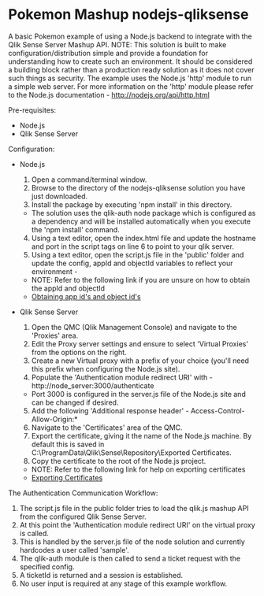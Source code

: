 # Pokemon Mashup nodejs-qliksense
A basic Pokemon example of using a Node.js backend to integrate with the Qlik Sense Server Mashup API.
NOTE: This solution is built to make configuration/distribution simple and provide a foundation for understanding how to create such an environment. It should be considered a building block rather than a production ready solution as it does not cover such things as security.
The example uses the Node.js 'http' module to run a simple web server. For more information on the 'http' module please refer to the Node.js documentation - http://nodejs.org/api/http.html

Pre-requisites:
- Node.js
- Qlik Sense Server

Configuration:
- Node.js
  1. Open a command/terminal window.
  2. Browse to the directory of the nodejs-qliksense solution you have just downloaded.
  3. Install the package by executing 'npm install' in this directory.
    - The solution uses the qlik-auth node package which is configured as a dependency and will be installed automatically when you execute the 'npm install' command.  
  4. Using a text editor, open the index.html file and update the hostname and port in the script tags on line 6 to point to your qlik server.
  5. Using a text editor, open the script.js file in the 'public' folder and update the config, appId and objectId variables to reflect your environment -
    - NOTE: Refer to the following link if you are unsure on how to obtain the appId and objectId
    - [Obtaining app id's and object id's](http://help.qlik.com/sense/en-us/developer/#../Subsystems/Workbench/Content/BuildingWebsites/HowTos/obtain-app-object-id.htm)

- Qlik Sense Server
  1. Open the QMC (Qlik Management Console) and navigate to the 'Proxies' area.
  2. Edit the Proxy server settings and ensure to select 'Virtual Proxies' from the options on the right.
  3. Create a new Virtual proxy with a prefix of your choice (you'll need this prefix when configuring the Node.js site).
  4. Populate the 'Authentication module redirect URI' with - http://node_server:3000/authenticate
    - Port 3000 is configured in the server.js file of the Node.js site and can be changed if desired.
  5. Add the following 'Additional response header' - Access-Control-Allow-Origin:*
  6. Navigate to the 'Certificates' area of the QMC.
  7. Export the certificate, giving it the name of the Node.js machine. By default this is saved in C:\ProgramData\Qlik\Sense\Repository\Exported Certificates. 
  8. Copy the certificate to the root of the Node.js project.
    - NOTE: Refer to the following link for help on exporting certificates
    - [Exporting Certificates](http://help.qlik.com/sense/en-US/online/#../Subsystems/ManagementConsole/Content/QMC_Resources_Certificates_Export.htm?Highlight=export)

The Authentication Communication Workflow:
  1. The script.js file in the public folder tries to load the qlik.js mashup API from the configured Qlik Sense Server.
  2. At this point the 'Authentication module redirect URI' on the virtual proxy is called.
  3. This is handled by the server.js file of the node solution and currently hardcodes a user called 'sample'.
  4. The qlik-auth module is then called to send a ticket request with the specified config.
  5. A ticketId is returned and a session is established.
  6. No user input is required at any stage of this example workflow.
